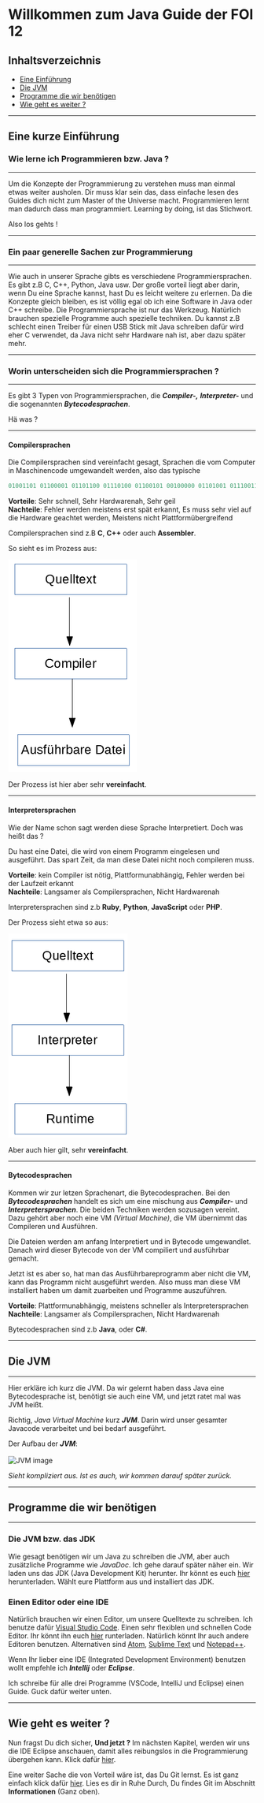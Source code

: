 # Willkommen zum Java Guide der FOI 12

## Inhaltsverzeichnis

- [Eine Einführung](#eine-kurze-einführung)
- [Die JVM](#die-jvm)
- [Programme die wir benötigen](#programme-die-wir-benötigen)
- [Wie geht es weiter ?](#wie-geht-es-weiter-)
---


## Eine kurze Einführung

### Wie lerne ich Programmieren bzw. Java ?
---
Um die Konzepte der Programmierung zu verstehen muss man einmal etwas weiter ausholen. Dir muss klar sein das, dass einfache lesen des Guides dich nicht zum Master of the Universe macht. Programmieren lernt man dadurch dass man programmiert. Learning by doing, ist das Stichwort. 

Also los gehts !

---

### Ein paar generelle Sachen zur Programmierung
---
Wie auch in unserer Sprache gibts es verschiedene Programmiersprachen. Es gibt z.B C, C++, Python, Java usw.
Der große vorteil liegt aber darin, wenn Du eine Sprache kannst, hast Du es leicht weitere zu erlernen. Da die Konzepte gleich bleiben, es ist völlig egal ob ich eine Software in Java oder C++ schreibe. Die Programmiersprache ist nur das Werkzeug. Natürlich brauchen spezielle Programme auch spezielle techniken. Du kannst z.B schlecht einen Treiber für einen USB Stick mit Java schreiben dafür wird eher C verwendet, da Java nicht sehr Hardware nah ist, aber dazu später mehr.

---

### Worin unterscheiden sich die Programmiersprachen ?
---
Es gibt 3 Typen von Programmiersprachen, die ***Compiler-,***  ***Interpreter-*** und die sogenannten ***Bytecodesprachen***.

Hä was ?

---

#### Compilersprachen

Die Compilersprachen sind vereinfacht gesagt, Sprachen die vom Computer in Maschinencode umgewandelt werden, also das typische 
```c
01001101 01100001 01101100 01110100 01100101 00100000 01101001 01110011 01110100 00100000 01110011 01100101 01111000 01111001 
```

**Vorteile**: Sehr schnell, Sehr Hardwarenah, Sehr geil  
**Nachteile**: Fehler werden meistens erst spät erkannt, Es muss sehr viel auf die Hardware geachtet werden, Meistens nicht Plattformübergreifend

Compilersprachen sind z.B **C**, **C++** oder auch **Assembler**.

So sieht es im Prozess aus:

![Compilter Image](images/Compiler.png)

Der Prozess ist hier aber sehr **vereinfacht**.

---

#### Interpretersprachen
Wie der Name schon sagt werden diese Sprache Interpretiert. Doch was heißt das ?

Du hast eine Datei, die wird von einem Programm eingelesen und ausgeführt. Das spart Zeit, da man diese Datei nicht noch compileren muss. 

**Vorteile**: kein Compiler ist nötig, Plattformunabhängig, Fehler werden bei der Laufzeit erkannt  
**Nachteile**: Langsamer als Compilersprachen, Nicht Hardwarenah

Interpretersprachen sind z.b **Ruby**, **Python**, **JavaScript** oder **PHP**.

Der Prozess sieht etwa so aus:

![Intepreter Image](images/Interpreter.png)

Aber auch hier gilt, sehr **vereinfacht**.

---
#### Bytecodesprachen

Kommen wir zur letzen Sprachenart, die Bytecodesprachen. Bei den ***Bytecodesprachen*** handelt es sich um eine mischung aus ***Compiler-*** und ***Interpretersprachen***.
Die beiden Techniken werden sozusagen vereint. Dazu gehört aber noch eine VM *(Virtual Machine)*, die VM übernimmt das Compileren und Ausführen.

Die Dateien werden am anfang Interpretiert und in Bytecode umgewandlet. Danach wird dieser Bytecode von der VM compiliert und ausführbar gemacht.

Jetzt ist es aber so, hat man das Ausführbareprogramm aber nicht die VM, kann das Programm nicht ausgeführt werden. Also muss man diese VM installiert haben um damit zuarbeiten und Programme auszuführen.

**Vorteile**: Plattformunabhängig, meistens schneller als Interpretersprachen  
**Nachteile**: Langsamer als Compilersprachen, Nicht Hardwarenah

Bytecodesprachen sind z.b **Java**, oder **C#**.

---

## Die JVM

---

Hier erkläre ich kurz die JVM. Da wir gelernt haben dass Java eine Bytecodesprache ist, benötigt sie auch eine VM, und jetzt ratet mal was JVM heißt.  

Richtig, *Java Virtual Machine* kurz ***JVM***.
Darin wird unser gesamter Javacode verarbeitet und bei bedarf ausgeführt.

Der Aufbau der ***JVM***: <br /> <br />
![JVM image](https://upload.wikimedia.org/wikipedia/commons/d/dd/JvmSpec7.png)

*Sieht kompliziert aus. Ist es auch, wir kommen darauf später zurück.*

---

## Programme die wir benötigen

---

### Die JVM bzw. das JDK
Wie gesagt benötigen wir um Java zu schreiben die JVM, aber auch zusätzliche Programme wie *JavaDoc*. Ich gehe darauf später näher ein. Wir laden uns das JDK (Java Development Kit) herunter. Ihr könnt es euch [hier](http://www.oracle.com/technetwork/java/javase/downloads/jdk8-downloads-2133151.html) herunterladen. Wählt eure Plattform aus und installiert das JDK.


### Einen Editor oder eine IDE
Natürlich brauchen wir einen Editor, um unsere Quelltexte zu schreiben. Ich benutze dafür [Visual Studio Code](https://code.visualstudio.com). Einen sehr flexiblen und schnellen Code Editor. Ihr könnt ihn euch [hier](https://code.visualstudio.com/download) runterladen. Natürlich könnt Ihr auch andere Editoren benutzen. Alternativen sind [Atom](https://atom.io), [Sublime Text](https://www.sublimetext.com/) und [Notepad++](https://notepad-plus-plus.org/).

Wenn Ihr lieber eine IDE (Integrated Development Environment) benutzen wollt empfehle ich ***Intellij*** oder ***Eclipse***.

Ich schreibe für alle drei Programme (VSCode, IntelliJ und Eclipse) einen Guide. Guck dafür weiter unten.

---

## Wie geht es weiter ?

Nun fragst Du dich sicher, **Und jetzt ?**
Im nächsten Kapitel, werden wir uns die IDE Eclipse anschauen, damit alles reibungslos in die Programmierung übergehen kann. Klick dafür [hier](/docs/Editor-und-IDE/Eclipse.md).

Eine weiter Sache die von Vorteil wäre ist, das Du Git lernst. Es ist ganz einfach klick dafür [hier](https://github.com/FOI-12/Getting-Started). Lies es dir in Ruhe Durch, Du findes Git im Abschnitt **Informationen** (Ganz oben).

